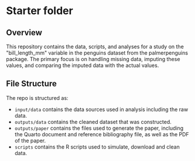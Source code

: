 # Starter folder

## Overview

This repository contains the data, scripts, and analyses for a study on the "bill_length_mm" variable in the penguins dataset from the palmerpenguins package. The primary focus is on handling missing data, imputing these values, and comparing the imputed data with the actual values.
## File Structure

The repo is structured as:

-   `input/data` contains the data sources used in analysis including the raw data.
-   `outputs/data` contains the cleaned dataset that was constructed.
-   `outputs/paper` contains the files used to generate the paper, including the Quarto document and reference bibliography file, as well as the PDF of the paper. 
-   `scripts` contains the R scripts used to simulate, download and clean data.
